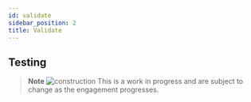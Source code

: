 ```yaml
---
id: validate
sidebar_position: 2
title: Validate
---
```


## Testing
> **Note**
>![construction](https://user-images.githubusercontent.com/95059/190730003-07b8b678-ebe8-4164-ac45-fb283ce031ca.svg) This is a work in progress and are subject to change as the engagement progresses.
